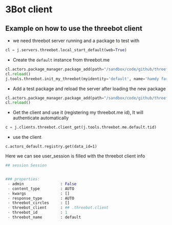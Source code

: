 # 3Bot client

## Example on how to use the threebot client

- we need threebot server running and a package to test with

```python
cl = j.servers.threebot.local_start_default(web=True)
```

- Create the `default` instance from threebot.me

```python
cl.actors.package_manager.package_add(path="/sandbox/code/github/threefoldtech/jumpscaleX_threebot/ThreeBotPackages/tfgrid/phonebook")
cl.reload()
j.tools.threebot.init_my_threebot(myidentity='default', name='hamdy farag', email='ham1dy@d.com', description=None, ipaddr='127.0.0.1', interactive=False)```
```

- Add a test package and reload the server after loading the new package

```python
cl.actors.package_manager.package_add(path="/sandbox/code/github/threefoldtech/jumpscaleX_threebot/ThreeBotPackages/tfgrid/registry")
cl.reload()
```

- Get the client and use it (registering my threebot.me id), It will authenticate automatically

```python
c = j.clients.threebot.client_get(j.tools.threebot.me.default.tid)
```

- use the client

```python3
c.actors_default.registry.get(data_id=1)
```

Here we can see user_session is filled with the threebot client info

```python
## session Session


### properties:
 - admin                : False
 - content_type         : AUTO
 - kwargs               : []
 - response_type        : AUTO
 - threebot_circles     : []
 - threebot_client      : ## .threebot.client
 - threebot_id          : 1
 - threebot_name        : default
```
